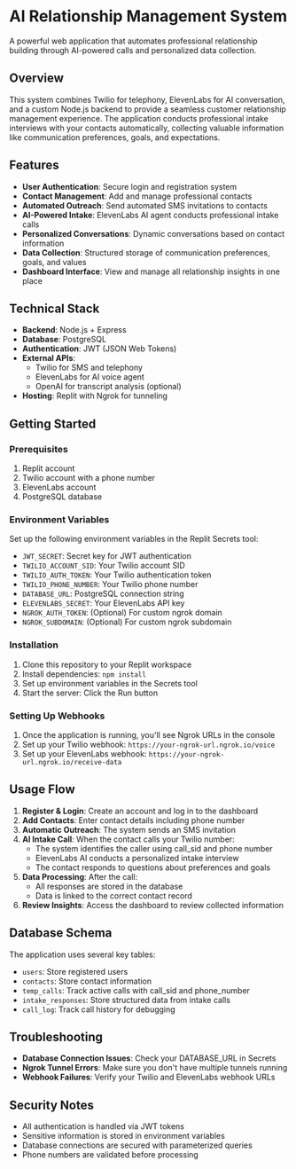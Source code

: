 
# AI Relationship Management System

A powerful web application that automates professional relationship building through AI-powered calls and personalized data collection.

## Overview

This system combines Twilio for telephony, ElevenLabs for AI conversation, and a custom Node.js backend to provide a seamless customer relationship management experience. The application conducts professional intake interviews with your contacts automatically, collecting valuable information like communication preferences, goals, and expectations.

## Features

- **User Authentication**: Secure login and registration system
- **Contact Management**: Add and manage professional contacts
- **Automated Outreach**: Send automated SMS invitations to contacts
- **AI-Powered Intake**: ElevenLabs AI agent conducts professional intake calls
- **Personalized Conversations**: Dynamic conversations based on contact information
- **Data Collection**: Structured storage of communication preferences, goals, and values
- **Dashboard Interface**: View and manage all relationship insights in one place

## Technical Stack

- **Backend**: Node.js + Express
- **Database**: PostgreSQL
- **Authentication**: JWT (JSON Web Tokens)
- **External APIs**:
  - Twilio for SMS and telephony
  - ElevenLabs for AI voice agent
  - OpenAI for transcript analysis (optional)
- **Hosting**: Replit with Ngrok for tunneling

## Getting Started

### Prerequisites

1. Replit account
2. Twilio account with a phone number
3. ElevenLabs account
4. PostgreSQL database

### Environment Variables

Set up the following environment variables in the Replit Secrets tool:

- `JWT_SECRET`: Secret key for JWT authentication
- `TWILIO_ACCOUNT_SID`: Your Twilio account SID
- `TWILIO_AUTH_TOKEN`: Your Twilio authentication token
- `TWILIO_PHONE_NUMBER`: Your Twilio phone number
- `DATABASE_URL`: PostgreSQL connection string
- `ELEVENLABS_SECRET`: Your ElevenLabs API key
- `NGROK_AUTH_TOKEN`: (Optional) For custom ngrok domain
- `NGROK_SUBDOMAIN`: (Optional) For custom ngrok subdomain

### Installation

1. Clone this repository to your Replit workspace
2. Install dependencies: `npm install`
3. Set up environment variables in the Secrets tool
4. Start the server: Click the Run button

### Setting Up Webhooks

1. Once the application is running, you'll see Ngrok URLs in the console
2. Set up your Twilio webhook: `https://your-ngrok-url.ngrok.io/voice`
3. Set up your ElevenLabs webhook: `https://your-ngrok-url.ngrok.io/receive-data`

## Usage Flow

1. **Register & Login**: Create an account and log in to the dashboard
2. **Add Contacts**: Enter contact details including phone number
3. **Automatic Outreach**: The system sends an SMS invitation
4. **AI Intake Call**: When the contact calls your Twilio number:
   - The system identifies the caller using call_sid and phone number
   - ElevenLabs AI conducts a personalized intake interview
   - The contact responds to questions about preferences and goals
5. **Data Processing**: After the call:
   - All responses are stored in the database
   - Data is linked to the correct contact record
6. **Review Insights**: Access the dashboard to review collected information

## Database Schema

The application uses several key tables:

- `users`: Store registered users
- `contacts`: Store contact information
- `temp_calls`: Track active calls with call_sid and phone_number
- `intake_responses`: Store structured data from intake calls
- `call_log`: Track call history for debugging

## Troubleshooting

- **Database Connection Issues**: Check your DATABASE_URL in Secrets
- **Ngrok Tunnel Errors**: Make sure you don't have multiple tunnels running
- **Webhook Failures**: Verify your Twilio and ElevenLabs webhook URLs

## Security Notes

- All authentication is handled via JWT tokens
- Sensitive information is stored in environment variables
- Database connections are secured with parameterized queries
- Phone numbers are validated before processing

